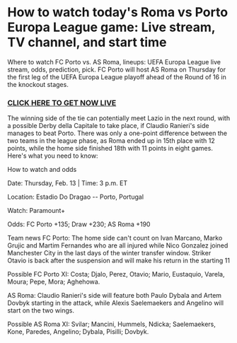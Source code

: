 # How to watch today's Roma vs Porto Europa League game: Live stream, TV channel, and start time

Where to watch FC Porto vs. AS Roma, lineups: UEFA Europa League live stream, odds, prediction, pick. FC Porto will host AS Roma on Thursday for the first leg of the UEFA Europa League playoff ahead of the Round of 16 in the knockout stages.

### [CLICK HERE TO GET NOW LIVE](https://trusthubmedia.com/app/aff/go/watchtvhere?i=1)

The winning side of the tie can potentially meet Lazio in the next round, with a possible Derby della Capitale to take place, if Claudio Ranieri's side manages to beat Porto. There was only a one-point difference between the two teams in the league phase, as Roma ended up in 15th place with 12 points, while the home side finished 18th with 11 points in eight games. Here's what you need to know:

How to watch and odds

Date: Thursday, Feb. 13 | Time: 3 p.m. ET

Location: Estadio Do Dragao -- Porto, Portugal

Watch: Paramount+

Odds: FC Porto +135; Draw +230; AS Roma +190

Team news
FC Porto: The home side can't count on Ivan Marcano, Marko Grujic and Martim Fernandes who are all injured while Nico Gonzalez joined Manchester City in the last days of the winter transfer window. Striker Otavio is back after the suspension and will make his return in the starting 11

Possible FC Porto XI: Costa; Djalo, Perez, Otavio; Mario, Eustaquio, Varela, Moura; Pepe, Mora; Aghehowa. 

AS Roma: Claudio Ranieri's side will feature both Paulo Dybala and Artem Dovbyk starting in the attack, while Alexis Saelemaekers and Angelino will start on the two wings. 

Possible AS Roma XI: Svilar; Mancini, Hummels, Ndicka; Saelemaekers, Kone, Paredes, Angelino; Dybala, Pisilli; Dovbyk. 

